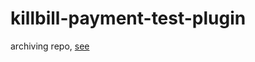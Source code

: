 # killbill-payment-test-plugin

archiving repo, [see](https://github.com/killbill/killbill-payment-test-plugin)
